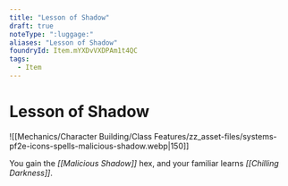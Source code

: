```yaml
---
title: "Lesson of Shadow"
draft: true
noteType: ":luggage:"
aliases: "Lesson of Shadow"
foundryId: Item.mYXDvVXDPAm1t4QC
tags:
  - Item
---
```


# Lesson of Shadow
![[Mechanics/Character Building/Class Features/zz_asset-files/systems-pf2e-icons-spells-malicious-shadow.webp|150]]

You gain the _[[Malicious Shadow]]_ hex, and your familiar learns _[[Chilling Darkness]]_.
